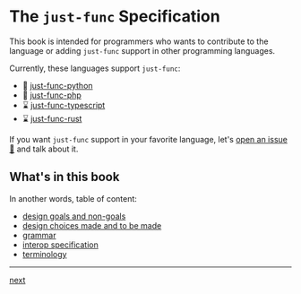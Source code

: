 # The `just-func` Specification

This book is intended for programmers who wants to contribute to the language or adding `just-func` support in other programming languages.

Currently, these languages support `just-func`:

- 🚧 [just-func-python](https://github.com/justland/just-func-python)
- 🚧 [just-func-php](https://github.com/justland/just-func-php)
- ⌛️ [just-func-typescript](https://github.com/justland/just-func-typescript)
- ⌛️ [just-func-rust](https://github.com/justland/just-func-rust)

If you want `just-func` support in your favorite language,
let's [open an issue 🎫](https://github.com/justland/just-func/issues) and talk about it.

## What's in this book

In another words, table of content:

- [design goals and non-goals](./design-goals.md)
- [design choices made and to be made](./design-choices.md)
- [grammar](./grammar.md)
- [interop specification](./interop-specification.md)
- [terminology](./terminology.md)

---

[next](./design-goals.md)
